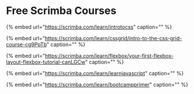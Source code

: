 # Free Scrimba Courses

{% embed url="https://scrimba.com/learn/introtocss" caption="" %}

{% embed url="https://scrimba.com/learn/cssgrid/intro-to-the-css-grid-course-cg9PpTb" caption="" %}

{% embed url="https://scrimba.com/learn/flexbox/your-first-flexbox-layout-flexbox-tutorial-canLGCw" caption="" %}

{% embed url="https://scrimba.com/learn/learnjavascript" caption="" %}

{% embed url="https://scrimba.com/learn/bootcampprimer" caption="" %}

